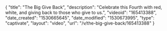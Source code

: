 {
    "title": "The Big Give Back",
    "description": "Celebrate this Fourth with red, white, and giving back to those who give to us.",
    "videoid": "165413388",
    "date_created": "1530665645",
    "date_modified": "1530673995",
    "type": "captivate",
    "layout": "video",
    "url": "\/v\/the-big-give-back\/165413388"
}